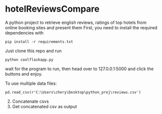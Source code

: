 # hotelReviewsCompare
A python project to retrieve english reviews, ratings of top hotels from online booking sites and present them
First, you need to install the required dependencies with
```
pip install -r requirements.txt  
```
Just clone this repo and run
```
python coolflaskapp.py  
```
wait for the program to run, then head over to 127.0.0.1:5000 and click the buttons and enjoy.

To use multiple data files:
```
pd.read_csv(r'C:\Users\chery\Desktop\python_proj\reviews.csv')
```
2) Concatenate csvs
3) Get concatenated csv as output
